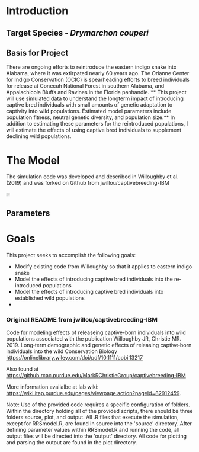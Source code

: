 # Introduction

## Target Species - *Drymarchon couperi*

## Basis for Project

There are ongoing efforts to reintroduce the eastern indigo snake into Alabama, where it was extirpated nearly 60 years ago.
The Orianne Center for Indigo Conservation (OCIC) is spearheading efforts to breed individuals for release at Conecuh National Forest in southern Alabama, and Appalachicola Bluffs and Ravines in the Florida panhandle.
** This project will use simulated data to understand the longterm impact of introducing captive bred individuals with small amounts of genetic adaptation to captivity into wild populations. Estimated model parameters include population fitness, neutral genetic diversity, and population size.**
In addition to estimating these parameters for the reintroduced populations, I will estimate the effects of using captive bred individuals to supplement declining wild populations.

# The Model

The simulation code was developed and described in Willoughby et al. (2019) and was forked on Github from jwillou/captivebreeding-IBM

<img src = "figures/model-schematic.png" width="10" height="10">

## Parameters

# Goals

This project seeks to accomplish the following goals:

- Modify existing code from Willoughby so that it applies to eastern indigo snake 
- Model the effects of introducing captive bred individuals into the re-introduced populations
- Model the effects of introducing captive bred individuals into established wild populations
- 

### Original README from jwillou/captivebreeding-IBM

Code for modeling effects of releaseing captive-born individuals into wild populations associated with the publication Willoughby JR, Christie MR. 2019. Long‐term demographic and genetic effects of releasing captive‐born individuals into the wild Conservation Biology https://onlinelibrary.wiley.com/doi/pdf/10.1111/cobi.13217

Also found at https://github.rcac.purdue.edu/MarkRChristieGroup/captivebreeding-IBM

More information availalbe at lab wiki: https://wiki.itap.purdue.edu/pages/viewpage.action?pageId=82912459.

Note: Use of the provided code requires a specific configuration of folders. Within the directory holding all of the provided scripts, there should be three folders:source, plot, and output. All .R files that execute the simulation, except for RRSmodel.R, are found in source into the 'source' directory. After defining parameter values within RRSmodel.R and running the code, all output files will be directed into the 'output' directory. All code for plotting and parsing the output are found in the plot directory.